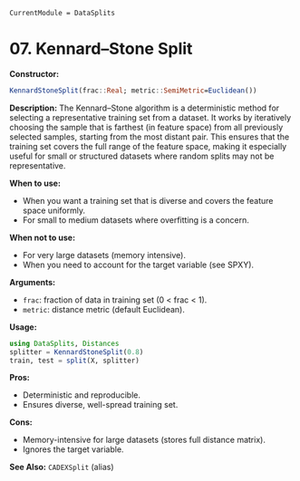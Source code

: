 ```@meta
CurrentModule = DataSplits
```

# 07. Kennard–Stone Split

**Constructor:**

```julia
KennardStoneSplit(frac::Real; metric::SemiMetric=Euclidean())
```

**Description:**
The Kennard–Stone algorithm is a deterministic method for selecting a representative training set from a dataset. It works by iteratively choosing the sample that is farthest (in feature space) from all previously selected samples, starting from the most distant pair. This ensures that the training set covers the full range of the feature space, making it especially useful for small or structured datasets where random splits may not be representative.

**When to use:**

- When you want a training set that is diverse and covers the feature space uniformly.
- For small to medium datasets where overfitting is a concern.

**When not to use:**

- For very large datasets (memory intensive).
- When you need to account for the target variable (see SPXY).

**Arguments:**

- `frac`: fraction of data in training set (0 < frac < 1).
- `metric`: distance metric (default Euclidean).

**Usage:**

```julia
using DataSplits, Distances
splitter = KennardStoneSplit(0.8)
train, test = split(X, splitter)
```

**Pros:**

- Deterministic and reproducible.
- Ensures diverse, well-spread training set.

**Cons:**

- Memory-intensive for large datasets (stores full distance matrix).
- Ignores the target variable.

**See Also:** `CADEXSplit` (alias)
